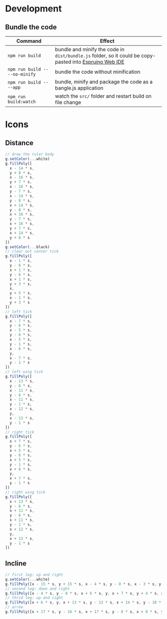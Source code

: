 

# Development

## Bundle the code

| Command | Effect |
| ------- | ------ |
| `npm run build` | bundle and minify the code in `dist/bundle.js` folder, so it could be copy-pasted into [Espruino Web IDE][webIDE] |
| `npm run build -- --no-minify` | bundle the code without minification |
| `npm run build -- --app` | bundle, minify and package the code as a bangle.js application |
| `npm run build:watch` | watch the `src/` folder and restart build on file change |

# Icons

## Distance

```js
// draw the ruler body
g.setColor(...white)
g.fillPoly([
  x - 14 * s,
  y + 8 * s,
  x - 16 * s,
  y + 7 * s,
  x - 16 * s,
  y - 7 * s,
  x - 14 * s,
  y - 8 * s,
  x + 14 * s,
  y - 8 * s,
  x + 16 * s,
  y - 7 * s,
  x + 16 * s,
  y + 7 * s,
  x + 14 * s,
  y + 8 * s
])
g.setColor(...black)
// clear out center tick
g.fillPoly([
  x - 1 * s,
  y - 6 * s,
  x + 1 * s,
  y - 6 * s,
  x + 1 * s,
  y + 3 * s,
  x,
  y + 5 * s,
  x - 1 * s,
  y + 3 * s
])
// left tick
g.fillPoly([
  x - 7 * s,
  y - 6 * s,
  x - 5 * s,
  y - 6 * s,
  x - 5 * s,
  y - 1 * s,
  x - 6 * s,
  y,
  x - 7 * s,
  y - 1 * s
])
// left wing tick
g.fillPoly([
  x - 13 * s,
  y - 6 * s,
  x - 11 * s,
  y - 6 * s,
  x - 11 * s,
  y - 1 * s,
  x - 12 * s,
  y,
  x - 13 * s,
  y - 1 * s
])
// right tick
g.fillPoly([
  x + 7 * s,
  y - 6 * s,
  x + 5 * s,
  y - 6 * s,
  x + 5 * s,
  y - 1 * s,
  x + 6 * s,
  y,
  x + 7 * s,
  y - 1 * s
])
// right wing tick
g.fillPoly([
  x + 13 * s,
  y - 6 * s,
  x + 11 * s,
  y - 6 * s,
  x + 11 * s,
  y - 1 * s,
  x + 12 * s,
  y,
  x + 13 * s,
  y - 1 * s
])
```

## Incline

```js
// first leg: up and right
g.setColor(...white)
g.fillPoly([x - 15 * s, y + 15 * s, x - 4 * s, y - 8 * s, x - 3 * s, y - 4 * s, x - 13 * s, y + 16 * s])
// second leg: down and right
g.fillPoly([x - 4 * s, y - 8 * s, x + 6 * s, y, x + 7 * s, y + 4 * s, x - 3 * s, y - 4 * s])
// thrid leg: up and right
g.fillPoly([x + 6 * s, y, x + 13 * s, y - 13 * s, x + 14 * s, y - 10 * s, x + 7 * s, y + 4 * s])
// arrow
g.fillPoly([x + 17 * s, y - 16 * s, x + 17 * s, y - 8 * s, x + 8 * s, y - 12 * s])
```

[webIDE]: https://www.espruino.com/ide/